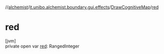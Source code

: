 //[alchemist](../../../index.md)/[it.unibo.alchemist.boundary.gui.effects](../index.md)/[DrawCognitiveMap](index.md)/[red](red.md)

# red

[jvm]\
private open var [red](red.md): RangedInteger

